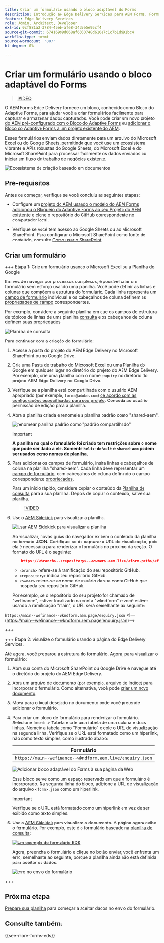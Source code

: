 ```yaml
---
title: Criar um formulário usando o bloco adaptável do Forms
description: Introdução ao Edge Delivery Services para AEM Forms. Formas perfeitas de artesanato, rápido! Criação baseada em documentos do AEM Forms Edge Delivery = velocidade incrível e formulários compatíveis com SEO para usuários e mecanismos de pesquisa mais satisfeitos.
feature: Edge Delivery Services
role: Admin, Architect, Developer
exl-id: 0cf881a2-3784-45eb-afe8-3435e5e95cf4
source-git-commit: 67416999d068af6350748d610e7c1c7b1d991bc4
workflow-type: tm+mt
source-wordcount: '807'
ht-degree: 0%

---
```


# Criar um formulário usando o bloco adaptável do Forms

>[!VIDEO](https://video.tv.adobe.com/v/3427881?quality=12&learn=on)

O AEM Forms Edge Delivery fornece um bloco, conhecido como Bloco do Adaptive Forms, para ajudar você a criar formulários facilmente para capturar e armazenar dados capturados. Você pode [criar um novo projeto do AEM pré-configurado com o Bloco do Adaptive Forms](/help/edge/docs/forms/tutorial.md#create-a-new-aem-project-pre-configured-with-adaptive-forms-block) ou [adicionar o Bloco do Adaptive Forms a um projeto existente do AEM](/help/edge/docs/forms/tutorial.md#add-adaptive-forms-block-to-your-existing-aem-project).

Esses formulários enviam dados diretamente para um arquivo do Microsoft Excel ou do Google Sheets, permitindo que você use um ecossistema vibrante e APIs robustas do Google Sheets, do Microsoft Excel e do Microsoft SharePoint para processar facilmente os dados enviados ou iniciar um fluxo de trabalho de negócios existente.

![Ecossistema de criação baseado em documentos](/help/edge/assets/document-based-authoring-workflow-create-form.png)


## Pré-requisitos

Antes de começar, verifique se você concluiu as seguintes etapas:

* Configure um [projeto do AEM usando o modelo do AEM Forms](/help/edge/docs/forms/tutorial.md#create-a-new-aem-project-pre-configured-with-adaptive-forms-block) [adicionou o Bloqueio do Adaptive Forms ao seu Projeto do AEM existente](/help/edge/docs/forms/tutorial.md#add-adaptive-forms-block-to-your-existing-aem-project) e clone o repositório do GitHub correspondente no computador local.
<!--In this document, the local folder of your Edge Delivery Services (EDS) project is referred as `[EDS Project repository]`.  -->
* Verifique se você tem acesso ao Google Sheets ou ao Microsoft SharePoint. Para configurar o Microsoft SharePoint como fonte de conteúdo, consulte [Como usar o SharePoint](https://www.aem.live/docs/setup-customer-sharepoint).



## Criar um formulário

<!--
+++ Step 1: Add the Adaptive Forms Block to your Edge Delivery Services (EDS) project.

The Adaptive  empowers users to create forms for an Edge Delivery Service Site. However, this block isn't included in the default AEM boilerplate (used to create an Edge Delivery Services project). To seamlessly integrate the Adaptive Forms Block into your Edge Delivery Services project:

1. **Clone the Adaptive Forms Block repository**: Clone the [Adaptive Forms Block repository](https://github.com/adobe-rnd/form-block) on your local machine. It contains the code to render the form on an EDS webpage. In this document, the local folder of your Forms Block repository is referred as `[Adaptive Forms Block repository]`.
2. **Locate the Adaptive Forms Block Repository:** Access the [Adaptive Forms Block repository]/blocks/src folder and copy its content. 

3. on your local machine and copy the `form` folder. 
4. **Paste the Adaptive Forms Block's code into your EDS Project:**
Navigate to the [EDS Project repository]/blocks/ folder on your local machine and create a 'form' folder. Paste the `[Adaptive Forms Block repository]/blocks/src content`, copied in perevious step to the `[EDS Project repository]/blocks/form` folder.
1. **Commit Changes to GitHub:** Check in the `[EDS Project repository]/blocks/form` folder and its underlying files to your Edge Delivery Services project on GitHub.

After completing these steps, the Adaptive Forms Block is successfully added to your Edge Delivery Services (EDS) project repository on GitHub. You can now create and add forms to a EDS Sites page.
 

**Troubleshooting GitHub build issues**

Ensure a smooth GitHub build process by addressing potential issues:

* **Resolve Module Path Error:**
    If you encounter the error "Unable to resolve path to module "'../../scripts/lib-franklin.js'", navigate to the [EDS Project]/blocks/forms/form.js file. Update the import statement by replacing the lib-franklin.js file with the aem.js file.

* **Handle Linting Errors:**
    Should you come across any linting errors, you can bypass them. Open the [EDS Project]/package.json file and modify the "lint" script from "lint": "npm run lint:js && npm run lint:css" to "lint": "echo 'skipping linting for now'". Save the file and commit the changes to your GitHub project. -->

+++ Etapa 1: Crie um formulário usando o Microsoft Excel ou a Planilha do Google.

Em vez de navegar por processos complexos, é possível criar um formulário sem esforço usando uma planilha. Você pode definir as linhas e colunas que compõem a estrutura do formulário. Cada linha representa um [campo de formulário](/help/edge/docs/forms/form-components.md#available-components) individual e os cabeçalhos de coluna definem as [propriedades de campo](/help/edge/docs/forms/form-components.md#components-properties) correspondentes.

Por exemplo, considere a seguinte planilha em que os campos de estrutura de tópicos de linhas de uma planilha [consulta](/help/edge/assets/enquiry.xlsx) e os cabeçalhos de coluna definem suas propriedades:

![Planilha de consulta](/help/edge/assets/enquiry-form-spreadsheet.png)

Para continuar com a criação do formulário:

1. Acesse a pasta do projeto do AEM Edge Delivery no Microsoft SharePoint ou no Google Drive.

1. Crie uma Pasta de trabalho do Microsoft Excel ou uma Planilha do Google em qualquer lugar no diretório do projeto do AEM Edge Delivery. Por exemplo, crie uma planilha com o nome `enquiry` no diretório do projeto AEM Edge Delivery no Google Drive.

   <!-- ![Sample Content on Google Drive](/help/edge/assets/upload-sample-files-to-your-content-folder.png)-->

1. Verifique se a planilha está compartilhada com o usuário AEM apropriado (por exemplo, `forms@adobe.com`) [de acordo com as configurações especificadas para seu projeto](https://www.aem.live/docs/setup-customer-sharepoint). Conceda ao usuário permissão de edição para a planilha.

1. Abra a planilha criada e renomeie a planilha padrão como &quot;shared-aem&quot;.

   ![renomear planilha padrão como &quot;padrão compartilhado&quot;](/help/edge/assets/rename-sheet-to-shared-default.png)

   >[!IMPORTANT]
   >
   >**A planilha na qual o formulário foi criado tem restrições sobre o nome que pode ser dado a ele. Somente `helix-default` e `shared-aem` podem ser usados como nomes de planilha.**

1. Para adicionar os campos de formulário, insira linhas e cabeçalhos de coluna na planilha &quot;shared-aem&quot;. Cada linha deve representar um [campo de formulário](/help/edge/docs/forms/form-components.md#available-components), com cabeçalhos de coluna definindo o campo correspondente [propriedades](/help/edge/docs/forms/form-components.md#components-properties).


   Para um início rápido, considere copiar o conteúdo da [Planilha de consulta](/help/edge/assets/enquiry.xlsx) para a sua planilha. Depois de copiar o conteúdo, salve sua planilha.

   >[!VIDEO](https://video.tv.adobe.com/v/3427468?quality=12&learn=on)


1. Use o [AEM Sidekick](https://www.aem.live/developer/tutorial#preview-and-publish-your-content) para visualizar a planilha.

   ![Usar AEM Sidekick para visualizar a planilha](/help/edge/assets/preview-form.png)

   Ao visualizar, novas guias do navegador exibem o conteúdo da planilha no formato JSON. Certifique-se de capturar a URL de visualização, pois ela é necessária para renderizar o formulário no próximo da seção. O formato do URL é o seguinte:


   ```JSON
       https://<branch>--<repository>--<owner>.aem.live/<form-path>/<form-file-name>.json
   ```

   * `<branch>` refere-se à ramificação do seu repositório GitHub.
   * `<repository>` indica seu repositório GitHub.
   * `<owner>` refere-se ao nome de usuário da sua conta GitHub que hospeda seu repositório GitHub.

   Por exemplo, se o repositório do seu projeto for chamado de &quot;wefinance&quot;, estiver localizado na conta &quot;wkndform&quot; e você estiver usando a ramificação &quot;main&quot;, o URL será semelhante ao seguinte:

`https://main--wefinance--wkndform.aem.page/enquiry.json`
&lt;!—(https://main--wefinance--wkndform.aem.page/enquiry.json)-->


+++

+++ Etapa 2: visualize o formulário usando a página do Edge Delivery Services.


Até agora, você preparou a estrutura do formulário. Agora, para visualizar o formulário:

1. Abra sua conta do Microsoft SharePoint ou Google Drive e navegue até o diretório do projeto do AEM Edge Delivery.



1. Abra um arquivo de documento (por exemplo, arquivo de índice) para incorporar o formulário. Como alternativa, você pode [criar um novo documento](/help/edge/assets/enquiry-form.docx).

1. Mova para o local desejado no documento onde você pretende adicionar o formulário.

1. Para criar um bloco de formulário para renderizar o formulário. Selecione Inserir > Tabela e crie uma tabela de uma coluna e duas linhas. Nomeie a tabela como &quot;Formulário&quot; e cole o URL de visualização na segunda linha. Verifique se o URL está formatado como um hiperlink, não como texto simples, como ilustrado abaixo:

   | Formulário |
   |---|
   | `https://main--wefinance--wkndform.aem.live/enquiry.json` |


   ![Adicionar bloco adaptável do Forms à sua página da Web](/help/edge/assets/enquiry-doc-to-embed-form.png)

   Esse bloco serve como um espaço reservado em que o formulário é incorporado. Na segunda linha do bloco, adicione a URL de visualização do arquivo `<form>.json` como um hiperlink.

   >[!IMPORTANT]
   >
   >
   > Verifique se o URL está formatado como um hiperlink em vez de ser exibido como texto simples.


1. Use o [AEM Sidekick](https://www.aem.live/developer/tutorial#preview-and-publish-your-content) para visualizar o documento. A página agora exibe o formulário. Por exemplo, este é o formulário baseado na [planilha de consulta](/help/edge/assets/enquiry-form.docx):


   [![Um exemplo de formulário EDS](/help/edge/assets/updated-form.png)](https://main--wefinance--wkndform.aem.page/enquiry-form)

   Agora, preencha o formulário e clique no botão enviar, você enfrenta um erro, semelhante ao seguinte, porque a planilha ainda não está definida para aceitar os dados.

   ![erro no envio do formulário](/help/edge/assets/form-error.png)

+++


## Próxima etapa

[Prepare sua planilha](/help/edge/docs/forms/submit-forms.md) para começar a aceitar dados no envio do formulário.


## Consulte também:

{{see-more-forms-eds}}
